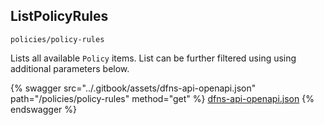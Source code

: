 
## ListPolicyRules
`policies/policy-rules`

Lists all available `Policy` items. List can be further filtered using using additional parameters below.

{% swagger src="../.gitbook/assets/dfns-api-openapi.json" path="/policies/policy-rules" method="get" %}
[dfns-api-openapi.json](../.gitbook/assets/dfns-api-openapi.json)
{% endswagger %}
